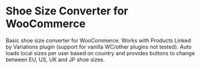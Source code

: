 # Shoe Size Converter for WooCommerce

Basic shoe size converter for WooCommerce. Works with Products Linked by Variations plugin (support for vanilla WC/other plugins not tested). Auto loads local sizes per user based on country and provides buttons to change between EU, US, UK and JP shoe sizes.
